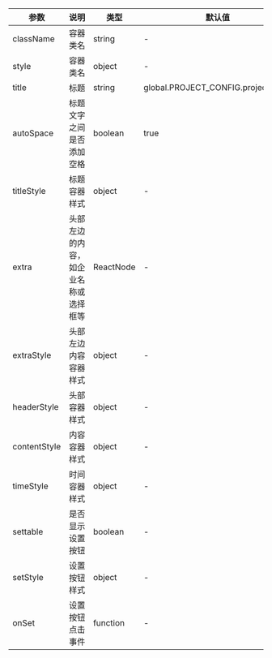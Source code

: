 | 参数 | 说明 | 类型 | 默认值 |
| -- | -- | -- | -- |
| className | 容器类名 | string | - |
| style | 容器类名 | object | - |
| title | 标题 | string | global.PROJECT_CONFIG.projectName |
| autoSpace | 标题文字之间是否添加空格 | boolean | true |
| titleStyle | 标题容器样式 | object | - |
| extra | 头部左边的内容，如企业名称或选择框等 | ReactNode | - |
| extraStyle | 头部左边内容容器样式 | object | - |
| headerStyle | 头部容器样式 | object | - |
| contentStyle | 内容容器样式 | object | - |
| timeStyle | 时间容器样式 | object | - |
| settable | 是否显示设置按钮 | boolean | - |
| setStyle | 设置按钮样式 | object | - |
| onSet | 设置按钮点击事件 | function | - |
